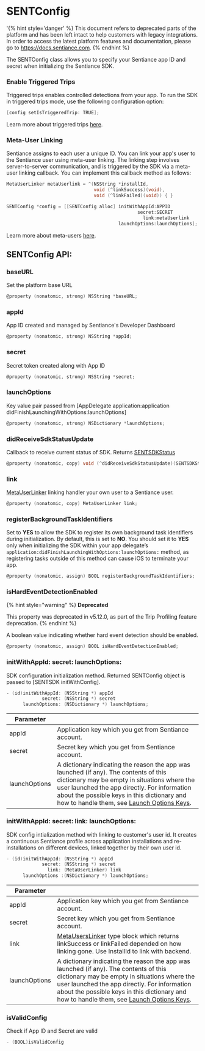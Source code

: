 # SENTConfig

'{% hint style='danger' %} This document refers to deprecated parts of the platform and has been left intact to help customers with legacy integrations. In order to access the latest platform features and documentation, please go to https://docs.sentiance.com. {% endhint %}

The SENTConfig class allows you to specify your Sentiance app ID and secret when initializing the Sentiance SDK.

### Enable Triggered Trips

Triggered trips enables controlled detections from your app. To run the SDK in triggered trips mode, use the following configuration option:

```objectivec
[config setIsTriggeredTrip: TRUE];
```

Learn more about triggered trips [here](../../appendix/controlled-detections/controlled-trips-only.md).

### Meta-User Linking

Sentiance assigns to each user a unique ID. You can link your app's user to the Sentiance user using meta-user linking. The linking step involves server-to-server communication, and is triggered by the SDK via a meta-user linking callback. You can implement this callback method as follows:

```objectivec
MetaUserLinker metaUserlink = ^(NSString *installId, 
                                void (^linkSuccess)(void), 
                                void (^linkFailed)(void)) { }

SENTConfig *config = [[SENTConfig alloc] initWithAppId:APPID
                                                secret:SECRET
                                                  link:metaUserlink
                                         launchOptions:launchOptions];
```

Learn more about meta-users [here](../../appendix/user-linking.md).

## SENTConfig API:

### baseURL

Set the platform base URL

```objectivec
@property (nonatomic, strong) NSString *baseURL;
```

### appId

App ID created and managed by Sentiance's Developer Dashboard

```objectivec
@property (nonatomic, strong) NSString *appId;
```

### secret

Secret token created along with App ID

```objectivec
@property (nonatomic, strong) NSString *secret;
```

### launchOptions

Key value pair passed from \[AppDelegate application:application didFinishLaunchingWithOptions:launchOptions]

```objectivec
@property (nonatomic, strong) NSDictionary *launchOptions;
```

### didReceiveSdkStatusUpdate

Callback to receive current status of SDK. Returns [SENTSDKStatus](sentsdk/sentsdkstatus.md)

```objectivec
@property (nonatomic, copy) void (^didReceiveSdkStatusUpdate)(SENTSDKStatus* issue);
```

### link

[MetaUserLinker](../android/metauserlinker.md) linking handler your own user to a Sentiance user.

```objectivec
@property (nonatomic, copy) MetaUserLinker link;
```

### registerBackgroundTaskIdentifiers <a href="#registerbackgroundtaskidentifiers" id="registerbackgroundtaskidentifiers"></a>

Set to **YES** to allow the SDK to register its own background task identifiers during initialization. By default, this is set to **NO**. You should set it to **YES** only when initializing the SDK within your app delegate’s `application:didFinishLaunchingWithOptions:launchOptions:` method, as registering tasks outside of this method can cause iOS to terminate your app.

```objectivec
@property (nonatomic, assign) BOOL registerBackgroundTaskIdentifiers;
```

### isHardEventDetectionEnabled

{% hint style="warning" %}
**Deprecated**

This property was deprecated in v5.12.0, as part of the Trip Profiling feature deprecation.
{% endhint %}

A boolean value indicating whether hard event detection should be enabled.

```objectivec
@property (nonatomic, assign) BOOL isHardEventDetectionEnabled;
```

### initWithAppId: secret: launchOptions:

SDK configuration initialization method. Returned SENTConfig object is passed to \[SENTSDK initWithConfig].

```objectivec
- (id)initWithAppId: (NSString *) appId 
             secret: (NSString *) secret 
      launchOptions: (NSDictionary *) launchOptions;
```

| Parameter     |                                                                                                                                                                                                                                                                                                                                                                                   |
| ------------- | --------------------------------------------------------------------------------------------------------------------------------------------------------------------------------------------------------------------------------------------------------------------------------------------------------------------------------------------------------------------------------- |
| appId         | Application key which you get from Sentiance account.                                                                                                                                                                                                                                                                                                                             |
| secret        | Secret key which you get from Sentiance account.                                                                                                                                                                                                                                                                                                                                  |
| launchOptions | A dictionary indicating the reason the app was launched (if any). The contents of this dictionary may be empty in situations where the user launched the app directly. For information about the possible keys in this dictionary and how to handle them, see [Launch Options Keys](https://developer.apple.com/documentation/uikit/uiapplicationlaunchoptionskey?language=objc). |

### initWithAppId: secret: link: launchOptions:

SDK config intialization method with linking to customer's user id. It creates a continuous Sentiance profile across application installations and re-installations on different devices, linked together by their own user id.

```objectivec
- (id)initWithAppId: (NSString *) appId 
             secret: (NSString *) secret 
               link: (MetaUserLinker) link 
      launchOptions :(NSDictionary *) launchOptions;
```

| Parameter     |                                                                                                                                                                                                                                                                                                                                                                                   |
| ------------- | --------------------------------------------------------------------------------------------------------------------------------------------------------------------------------------------------------------------------------------------------------------------------------------------------------------------------------------------------------------------------------- |
| appId         | Application key which you get from Sentiance account.                                                                                                                                                                                                                                                                                                                             |
| secret        | Secret key which you get from Sentiance account.                                                                                                                                                                                                                                                                                                                                  |
| link          | [MetaUsersLinker](../android/metauserlinker.md) type block which returns linkSuccess or linkFailed depended on how linking gone. Use InstallId to link with backend.                                                                                                                                                                                                              |
| launchOptions | A dictionary indicating the reason the app was launched (if any). The contents of this dictionary may be empty in situations where the user launched the app directly. For information about the possible keys in this dictionary and how to handle them, see [Launch Options Keys](https://developer.apple.com/documentation/uikit/uiapplicationlaunchoptionskey?language=objc). |

### isValidConfig

Check if App ID and Secret are valid

```objectivec
- (BOOL)isValidConfig
```
